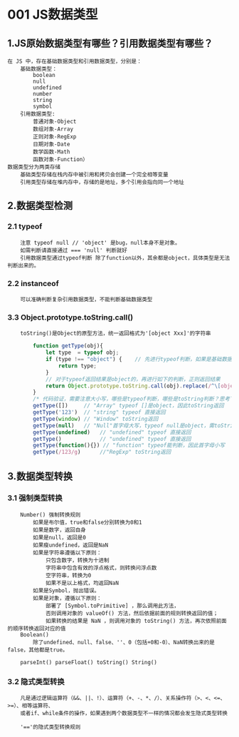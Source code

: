 # 001 JS数据类型
## 1.JS原始数据类型有哪些？引用数据类型有哪些？
    在 JS 中，存在基础数据类型和引用数据类型，分别是：
        基础数据类型：
            boolean
            null
            undefined
            number
            string
            symbol
        引用数据类型: 
            普通对象-Object
            数组对象-Array
            正则对象-RegExp
            日期对象-Date
            数学函数-Math
            函数对象-Function）
    数据类型分为两类存储
        基础类型存储在栈内存中被引用和拷贝会创建一个完全相等变量
        引用类型存储在堆内存中，存储的是地址，多个引用会指向同一个地址

## 2.数据类型检测
### 2.1 typeof 
        注意 typeof null // 'object' 是bug，null本身不是对象。
        如需判断请直接通过 === 'null' 判断就好
        引用数据类型通过typeof判断 除了function以外，其余都是object，具体类型是无法判断出来的。

### 2.2 instanceof
        可以准确判断复杂引用数据类型，不能判断基础数据类型

### 3.3 Object.prototype.toString.call()
        toString()是Object的原型方法，统一返回格式为'[object Xxx]'的字符串 

```javascript
        function getType(obj){
            let type  = typeof obj;
            if (type !== "object") {    // 先进行typeof判断，如果是基础数据类型，直接返回
                return type;
            }
            // 对于typeof返回结果是object的，再进行如下的判断，正则返回结果
            return Object.prototype.toString.call(obj).replace(/^\[object (\S+)\]$/, '$1');  // 注意正则中间有个空格
        }
        /* 代码验证，需要注意大小写，哪些是typeof判断，哪些是toString判断？思考下 */
        getType([])     // "Array" typeof []是object，因此toString返回
        getType('123')  // "string" typeof 直接返回
        getType(window) // "Window" toString返回
        getType(null)   // "Null"首字母大写，typeof null是object，需toString来判断
        getType(undefined)   // "undefined" typeof 直接返回
        getType()            // "undefined" typeof 直接返回
        getType(function(){}) // "function" typeof能判断，因此首字母小写
        getType(/123/g)      //"RegExp" toString返回
```

## 3.数据类型转换
### 3.1 强制类型转换
        Number() 强制转换规则
            如果是布尔值，true和false分别转换为0和1
            如果是数字，返回自身
            如果是null，返回是0
            如果瘦undefined，返回是NaN
            如果是字符串遵循以下原则：
                只包含数字，转换为十进制
                字符串中包含有效的浮点格式，则转换问浮点数
                空字符串，转换为0
                如果不是以上格式，均返回NaN
            如果是Symbol，抛出错误。
            如果是对象，遵循以下原则：
                部署了 [Symbol.toPrimitive] ，那么调用此方法，
                否则调用对象的 valueOf() 方法，然后依据前面的规则转换返回的值；
                如果转换的结果是 NaN ，则调用对象的 toString() 方法，再次依照前面的顺序转换返回对应的值
        Boolean()
            除了undefined、null、false、''、0（包括+0和-0）、NaN转换出来的是false，其他都是true。

        parseInt() parseFloat() toString() String()

### 3.2 隐式类型转换
        凡是通过逻辑运算符（&&、||、!）、运算符（+、-、*、/）、关系操作符（>、<、<=、>=）、相等运算符、
        或者if、while条件的操作，如果遇到两个数据类型不一样的情况都会发生隐式类型转换

        '=='的隐式类型转换规则
            
    

